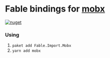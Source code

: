 # Fable bindings for [mobx](https://npmjs.com/package/mobx)

[![nuget](https://badge.fury.io/nu/Fable.Import.Mobx.svg)](https://badge.fury.io/nu/Fable.Import.Mobx)

### Using 

1. `paket add Fable.Import.Mobx`
2. `yarn add mobx`
